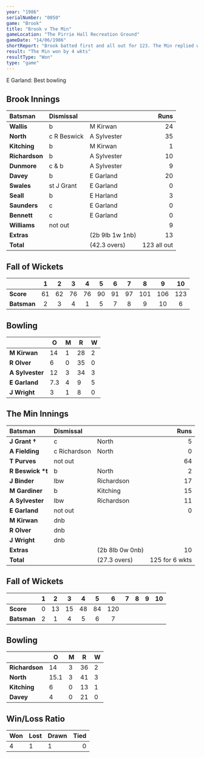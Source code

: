 ```yaml
---
year: "1986"
serialNumber: "0050"
game: "Brook"
title: "Brook v The Min"
gameLocation: "The Pirrie Hall Recreation Ground"
gameDate: "14/06/1986"
shortReport: "Brook batted first and all out for 123. The Min replied with 125 for 6 wkts."
result: "The Min won by 4 wkts"
resultType: "Won"
type: "game"
---
```


E Garland: Best bowling
 
## Brook Innings

| Batsman | Dismissal |  | Runs |
|:---|:---|---|---:|
| **Wallis** | b | M Kirwan | 24 | 
| **North** | c R Beswick | A Sylvester | 35 | 
| **Kitching** | b | M Kirwan | 1 | 
| **Richardson** | b | A Sylvester | 10 | 
| **Dunmore** | c & b | A Sylvester | 9 | 
| **Davey** | b | E Garland | 20 | 
| **Swales** | st J Grant | E Garland | 0 | 
| **Seall** | b | E Harland | 3 | 
| **Saunders** | c | E Garland | 0 | 
| **Bennett** | c | E Garland | 0 | 
| **Williams** | not out | | 9 | 
| **Extras** | | (2b 9lb 1w 1nb) | 13 | 
| **Total** | | (42.3 overs) | 123 all out | 

## Fall of Wickets

| | 1 | 2 | 3 | 4 | 5 | 6 | 7 | 8 | 9 | 10 |
|---|:---:|:---:|:---:|:---:|:---:|:---:|:---:|:---:|:---:|:---:|
| **Score** | 61 | 62 | 76 | 76 | 90 | 91 | 97 | 101 | 106 | 123 | 
| **Batsman** | 2 | 3 | 4 | 1 | 5 | 7 | 8 | 9 | 10 | 6 | 


## Bowling

| | O | M | R | W |
|---|---|---|---|---|
| **M Kirwan** | 14 | 1 | 28 | 2 | 
| **R Olver** | 6 | 0 | 35 | 0 | 
| **A Sylvester** | 12 | 3 | 34 | 3 | 
| **E Garland** | 7.3 | 4 | 9 | 5 | 
| **J Wright** | 3 | 1 | 8 | 0 |

## The Min Innings

| Batsman | Dismissal |  | Runs |
|:---|:---|---|---:|
| **J Grant &#8224;** | c | North | 5 | 
| **A Fielding** | c Richardson | North | 0 | 
| **T Purves** | not out |  | 64 | 
| **R Beswick &#42;t** | b | North | 2 | 
| **J Binder** | lbw  | Richardson | 17 | 
| **M Gardiner** | b | Kitching | 15 | 
| **A Sylvester** | lbw | Richardson | 11 | 
| **E Garland** | not out |  | 0 | 
| **M Kirwan** | dnb |  |  | 
| **R Olver** | dnb | |  | 
| **J Wright** | dnb | |  | 
| **Extras** | | (2b 8lb 0w 0nb) | 10 | 
| **Total** | | (27.3 overs) | 125 for 6 wkts | 

## Fall of Wickets

| | 1 | 2 | 3 | 4 | 5 | 6 | 7 | 8 | 9 | 10 |
|---|:---:|:---:|:---:|:---:|:---:|:---:|:---:|:---:|:---:|:---:|
| **Score** | 0 | 13 | 15 | 48 | 84 | 120 |  |  | | | 
| **Batsman** | 2 | 1 | 4 | 5 | 6 | 7 |  |  |  |  | 


## Bowling

| | O | M | R | W |
|---|---|---|---|---|
| **Richardson** | 14 | 3 | 36 | 2 | 
| **North** | 15.1 | 3 | 41 | 3 | 
| **Kitching** | 6 | 0 | 13 | 1 | 
| **Davey** | 4 | 0 | 21 | 0 | 

## Win/Loss Ratio

| Won | Lost | Drawn | Tied |
|:---|:---|:---|---:|
| 4 | 1 | 1 | 0 |